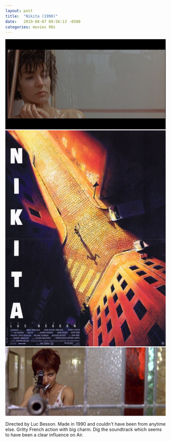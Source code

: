 ```yaml
---
layout: post
title:  "Nikita (1990)"
date:   2019-08-07 09:56:13 -0500
categories: movies 90s
---
```


![nikita](/images/nikita-1.jpg)
![nikita](/images/nikita-2.jpg)
![nikita](/images/nikita-3.jpg)

Directed by Luc Besson. Made in 1990 and couldn't have been from anytime else.
Gritty French action with big charm. Dig the soundtrack which seems to have
been a clear influence on Air.
